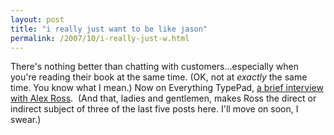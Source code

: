 ```yaml
---
layout: post
title: "i really just want to be like jason"
permalink: /2007/10/i-really-just-w.html
---
```


There's nothing better than chatting with customers...especially when you're reading their book at the same time. (OK, not at _exactly_ the same time. You know what I mean.) Now on Everything TypePad, [a brief interview with Alex Ross](http://everything.typepad.com/blog/2007/10/a-brief-intervi.html).  (And that, ladies and gentlemen, makes Ross the direct or indirect subject of three of the last five posts here. I'll move on soon, I swear.)